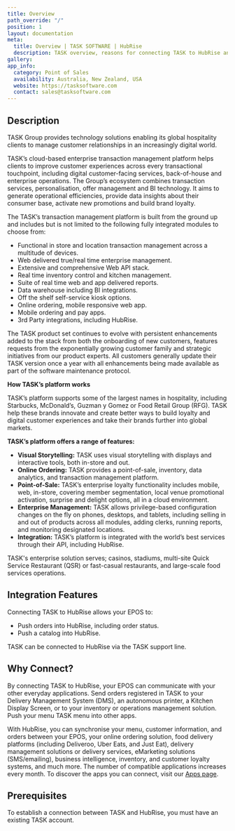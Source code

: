 ```yaml
---
title: Overview
path_override: "/"
position: 1
layout: documentation
meta:
  title: Overview | TASK SOFTWARE | HubRise
  description: TASK overview, reasons for connecting TASK to HubRise and summary of integrated features. Synchronise data between your EPOS and your other apps.
gallery:
app_info:
  category: Point of Sales
  availability: Australia, New Zealand, USA
  website: https://tasksoftware.com
  contact: sales@tasksoftware.com
---
```


## Description

TASK Group provides technology solutions enabling its global hospitality clients to manage customer relationships in an increasingly digital world.

TASK’s cloud-based enterprise transaction management platform helps clients to improve customer experiences across every transactional touchpoint, including digital customer-facing services, back-of-house and enterprise operations. The Group’s ecosystem combines transaction services, personalisation, offer management and BI technology. It aims to generate operational efficiencies, provide data insights about their consumer base, activate new promotions and build brand loyalty.

The TASK’s transaction management platform is built from the ground up and includes but is not limited to the following fully integrated modules to choose from:

- Functional in store and location transaction management across a multitude of devices.
- Web delivered true/real time enterprise management.
- Extensive and comprehensive Web API stack.
- Real time inventory control and kitchen management.
- Suite of real time web and app delivered reports.
- Data warehouse including BI integrations.
- Off the shelf self-service kiosk options.
- Online ordering, mobile responsive web app.
- Mobile ordering and pay apps.
- 3rd Party integrations, including HubRise.

The TASK product set continues to evolve with persistent enhancements added to the stack from both the onboarding of new customers, features requests from the exponentially growing customer family and strategic initiatives from our product experts. All customers generally update their TASK version once a year with all enhancements being made available as part of the software maintenance protocol.

**How TASK’s platform works**

TASK’s platform supports some of the largest names in hospitality, including Starbucks, McDonald’s, Guzman y Gomez or Food Retail Group (RFG). TASK help these brands innovate and create better ways to build loyalty and digital customer experiences and take their brands further into global markets.

**TASK’s platform offers a range of features:**

- **Visual Storytelling:** TASK uses visual storytelling with displays and interactive tools, both in-store and out.
- **Online Ordering:** TASK provides a point-of-sale, inventory, data analytics, and transaction management platform.
- **Point-of-Sale:** TASK’s enterprise loyalty functionality includes mobile, web, in-store, covering member segmentation, local venue promotional activation, surprise and delight options, all in a cloud environment.
- **Enterprise Management:** TASK allows privilege-based configuration changes on the fly on phones, desktops, and tablets, including selling in and out of products across all modules, adding clerks, running reports, and monitoring designated locations.
- **Integration:** TASK’s platform is integrated with the world’s best services through their API, including HubRise.

TASK's enterprise solution serves; casinos, stadiums, multi-site Quick Service Restaurant (QSR) or fast-casual restaurants, and large-scale food services operations.

## Integration Features

Connecting TASK to HubRise allows your EPOS to:

- Push orders into HubRise, including order status.
- Push a catalog into HubRise.

TASK can be connected to HubRise via the TASK support line.

## Why Connect?

By connecting TASK to HubRise, your EPOS can communicate with your other everyday applications. Send orders registered in TASK to your Delivery Management System (DMS), an autonomous printer, a Kitchen Display Screen, or to your inventory or operations management solution. Push your menu TASK menu into other apps.

With HubRise, you can synchronise your menu, customer information, and orders between your EPOS, your online ordering solution, food delivery platforms (including Deliveroo, Uber Eats, and Just Eat), delivery management solutions or delivery services, eMarketing solutions (SMS/emailing), business intelligence, inventory, and customer loyalty systems, and much more. The number of compatible applications increases every month. To discover the apps you can connect, visit our [Apps page](/apps).

## Prerequisites

To establish a connection between TASK and HubRise, you must have an existing TASK account.
